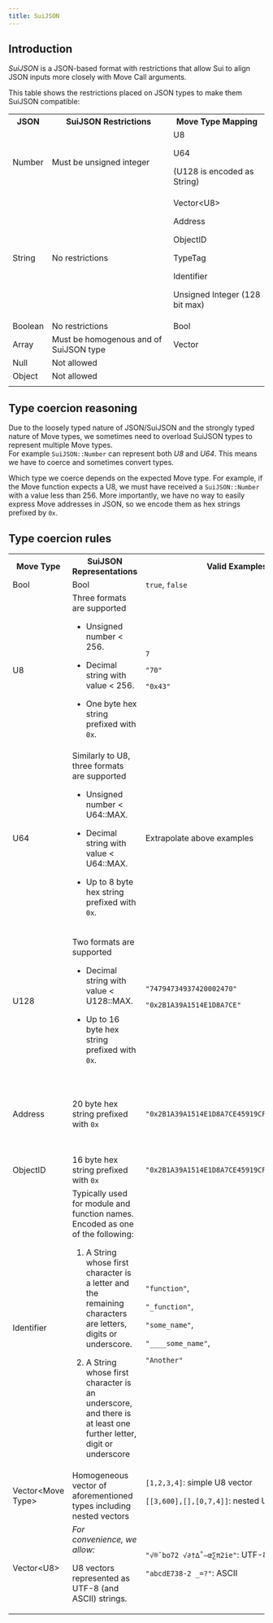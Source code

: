 ```yaml
---
title: SuiJSON
---
```


## Introduction

*SuiJSON* is a JSON-based format with restrictions that allow Sui to align JSON inputs more closely with Move Call arguments.

This table shows the restrictions placed on JSON types to make them SuiJSON compatible:

<table>
  <tr>
   <th>JSON
   </th>
   <th>SuiJSON Restrictions
   </th>
   <th>Move Type Mapping
   </th>
  </tr>
  <tr>
   <td>Number
   </td>
   <td>Must be unsigned integer
   </td>
   <td>U8

U64

(U128 is encoded as String)
   </td>
  </tr>
  <tr>
   <td>String
   </td>
   <td>No restrictions
   </td>
   <td>Vector&lt;U8>

Address

ObjectID

TypeTag

Identifier

Unsigned Integer (128 bit max)
   </td>
  </tr>
  <tr>
   <td>Boolean
   </td>
   <td>No restrictions
   </td>
   <td>Bool
   </td>
  </tr>
  <tr>
   <td>Array
   </td>
   <td>Must be homogenous and of SuiJSON type
   </td>
   <td>Vector
   </td>
  </tr>
  <tr>
   <td>Null
   </td>
   <td>Not allowed
   </td>
   <td>
   </td>
  </tr>
  <tr>
   <td>Object
   </td>
   <td>Not allowed
   </td>
   <td>
   </td>
  </tr>
    <tr>
   <td>
   </td>
   <td>
   </td>
   <td>
   </td>
  </tr>
</table>

## Type coercion reasoning

Due to the loosely typed nature of JSON/SuiJSON and the strongly typed nature of Move types, we sometimes need to overload SuiJSON types to represent multiple Move types. \
For example `SuiJSON::Number` can represent both *U8* and *U64*. This means we have to coerce and sometimes convert types.

Which type we coerce depends on the expected Move type. For example, if the Move function expects a U8, we must have received a `SuiJSON::Number` with a value less than 256. More importantly, we have no way to easily express Move addresses in JSON, so we encode them as hex strings prefixed by `0x`.

## Type coercion rules

<table>
  <tr>
   <th>Move Type
   </th>
   <th>SuiJSON Representations
   </th>
   <th>Valid Examples
   </th>
   <th>Invalid Examples
   </th>
  </tr>
  <tr>
   <td>Bool
   </td>
   <td>Bool
   </td>
   <td><code>true</code>, <code>false</code>
   </td>
   <td>
   </td>
  </tr>
  <tr>
   <td>U8
   </td>
   <td>
Three formats are supported

* Unsigned number &lt; 256.
* Decimal string with value &lt; 256.
* One byte hex string prefixed with `0x`.
   </td>
   <td>

   <code>7</code>

   <code>"70"</code>

   <code>"0x43"</code>
   </td>
   <td><code>-5</code>: negative not allowed

<code>3.9</code>: float now allowed

<code>NaN</code>: not allowed

<code>300</code>: U8 must be less than 256

<code>" 9"</code>: Spaces not allowed in string

<code>"9A"</code>: Hex num must be prefixed with `0x`

<code>"0x09CD"</code>: Too large for U8

   </td>
  </tr>
  <tr>
   <td>U64
   </td>
   <td>
Similarly to U8, three formats are supported

* Unsigned number &lt; U64::MAX.
* Decimal string with value &lt; U64::MAX.
* Up to 8 byte hex string prefixed with `0x`.

   </td>
   <td>Extrapolate above examples
   </td>
   <td>Extrapolate above examples
   </td>
  </tr>
  <tr>
   <td>U128
   </td>
   <td>

Two formats are supported

* Decimal string with value &lt; U128::MAX.
* Up to 16 byte hex string prefixed with `0x`.

   </td>
   <td>
   <code>"74794734937420002470"</code>

   <code>"0x2B1A39A1514E1D8A7CE"</code>

   </td>
   <td><code>34</code>: Although this is a valid u128 number, it must be encoded as a string
   </td>

  </tr>
  <tr>
   <td>Address
   </td>
    <td>20 byte hex string prefixed with <code>0x</code>
   </td>
   <td><code>"0x2B1A39A1514E1D8A7CE45919CFEB4FEE70B4E011"</code>
   </td>
   <td><code>0x2B1A39</code>: string too short

<code>2B1A39A1514E1D8A7CE45919CFEB4FEE70B4E011</code>: missing <code>0x</code> prefix

<code>0xG2B1A39A1514E1D8A7CE45919CFEB4FEE70B4E01</code>: invalid hex char <code>G</code>
   </td>
  </tr>
  <tr>
   <td>ObjectID
   </td>
   <td>16 byte hex string prefixed with <code>0x</code>
   </td>
   <td><code>"0x2B1A39A1514E1D8A7CE45919CFEB4FEE"</code>
   </td>
   <td>Similar to above
   </td>
  </tr>
  <tr>
   <td>Identifier
   </td>
   <td>Typically used for module and function names. Encoded as one of the following:

   1. A String whose first character is a letter and the remaining characters are letters, digits or underscore.

   2. A String whose first character is an underscore, and there is at least one further letter, digit or underscore

   <td>
   <code>"function"</code>,

   <code>"_function"</code>,

   <code>"some_name"</code>,

   <code>"\___\_some_name"</code>,

   <code>"Another"</code>
   </td>

   <td>

   <code>"_"</code>: missing trailing underscore, digit or letter,

   <code>"8name"</code>: cannot start with digit,

   <code>".function"</code>: cannot start with period,

   <code>" "</code>: cannot be empty space,

   <code>"func name"</code>: cannot have spaces

   </td>
  </tr>

  <tr>
   <td>Vector&lt;Move Type>
   </td>
   <td>Homogeneous vector of aforementioned types including nested vectors
   </td>
   <td><code>[1,2,3,4]</code>: simple U8 vector

<code>[[3,600],[],[0,7,4]]</code>: nested U64 vector

   </td>
   <td><code>[1,2,3,false]</code>: not homogenous

<code>[1,2,null,4]</code>: invalid elements
   </td>
  </tr>
  <tr>
   <td>Vector&lt;U8>
   </td>
   <td><em>For convenience, we allow:</em>

U8 vectors represented as UTF-8 (and ASCII) strings.

   </td>
   <td><code>"√®ˆbo72 √∂†∆˚–œ∑π2ie"</code>: UTF-8

   <code>"abcdE738-2 _=?"</code>: ASCII

   </td>
   <td>
   </td>
  </tr>
</table>
